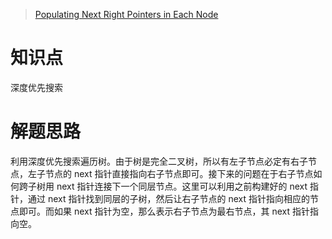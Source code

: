 > [Populating Next Right Pointers in Each Node](https://leetcode.com/problems/populating-next-right-pointers-in-each-node/)

# 知识点
深度优先搜索

# 解题思路
利用深度优先搜索遍历树。由于树是完全二叉树，所以有左子节点必定有右子节点，左子节点的 next 指针直接指向右子节点即可。接下来的问题在于右子节点如何跨子树用 next 指针连接下一个同层节点。这里可以利用之前构建好的 next 指针，通过 next 指针找到同层的子树，然后让右子节点的 next 指针指向相应的节点即可。而如果 next 指针为空，那么表示右子节点为最右节点，其 next 指针指向空。